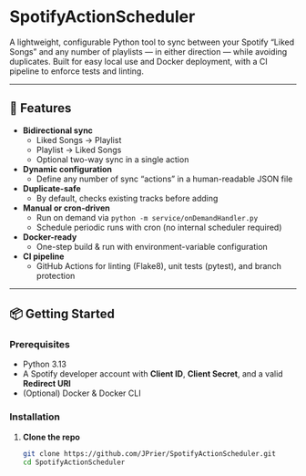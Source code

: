 # SpotifyActionScheduler

A lightweight, configurable Python tool to sync between your Spotify “Liked Songs” and any number of playlists — in either direction — while avoiding duplicates. Built for easy local use and Docker deployment, with a CI pipeline to enforce tests and linting.

---

## 🚀 Features

- **Bidirectional sync**  
  - Liked Songs → Playlist  
  - Playlist → Liked Songs  
  - Optional two-way sync in a single action  
- **Dynamic configuration**  
  - Define any number of sync “actions” in a human-readable JSON file  
- **Duplicate-safe**  
  - By default, checks existing tracks before adding  
- **Manual or cron-driven**  
  - Run on demand via `python -m service/onDemandHandler.py`  
  - Schedule periodic runs with cron (no internal scheduler required)  
- **Docker-ready**  
  - One-step build & run with environment-variable configuration  
- **CI pipeline**  
  - GitHub Actions for linting (Flake8), unit tests (pytest), and branch protection  

---

## 📦 Getting Started

### Prerequisites

- Python 3.13  
- A Spotify developer account with **Client ID**, **Client Secret**, and a valid **Redirect URI**  
- (Optional) Docker & Docker CLI  

### Installation

1. **Clone the repo**  
   ```bash
   git clone https://github.com/JPrier/SpotifyActionScheduler.git
   cd SpotifyActionScheduler
